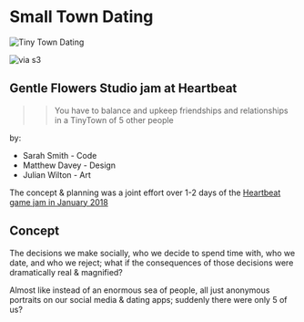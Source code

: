 # Small Town Dating

![Tiny Town Dating](tiny-town-dating.gif)

![via s3](https://s3-ap-southeast-2.amazonaws.com/smithsoft-public/tiny-town-dating.gif)

## Gentle Flowers Studio jam at Heartbeat

>> You have to balance and upkeep
>> friendships and relationships in a
>> TinyTown of 5 other people

by:

* Sarah Smith - Code
* Matthew Davey - Design
* Julian Wilton - Art

The concept & planning was a joint effort over 1-2 days of the
[Heartbeat game jam in January 2018](http://www.blushboxgames.com/heartbeat-program-2018/)

## Concept

The decisions we make socially, who we decide to spend time with, who we date, and who we reject; what if the consequences of those decisions were dramatically real & magnified?

Almost like instead of an enormous sea of people, all just anonymous portraits on our social media & dating apps; suddenly there were only 5 of us?
